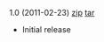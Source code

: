 <p>1.0 (2011-02-23)
<a href="https://github.com/majutsushi/tagbar/zipball/v1.0">zip</a>
<a href="https://github.com/majutsushi/tagbar/tarball/v1.0">tar</a>
<ul>
    <li>Initial release</li>
</ul>
</p>
